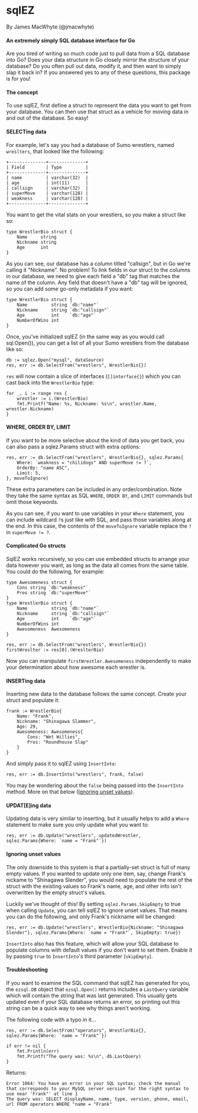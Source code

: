 # sqlEZ
By James MacWhyte (@jmacwhyte)
#### An extremely simply SQL database interface for Go
Are you tired of writing so much code just to pull data from a SQL database into Go? Does your data structure in Go closely mirror the structure of your database? Do you often pull out data, modify it, and then want to simply slap it back in? If you answered yes to any of these questions, this package is for you!

#### The concept
To use sqlEZ, first define a struct to represent the data you want to get from your database. You can then use that struct as a vehicle for moving data in and out of the database. So easy!

#### SELECTing data
For example, let's say you had a database of Sumo wrestlers, named `wreslters`, that looked like the following:
```
+--------------+--------------+
| Field        | Type         |
+--------------+--------------+
| name         | varchar(32)  |
| age          | int(11)      |
| callsign     | varchar(32)  |
| superMove    | varchar(128) |
| weakness     | varchar(128) |
+--------------+--------------+
```
You want to get the vital stats on your wrestlers, so you make a struct like so:
```
type WrestlerBio struct {
	Name     string
	Nickname string
	Age      int
}
```
As you can see, our database has a column titled "callsign", but in Go we're calling it "Nickname". No problem! To link fields in our struct to the columns in our database, we need to give each field a "db" tag that matches the name of the column. Any field that doesn't have a "db" tag will be ignored, so you can add some go-only metadata if you want:
```
type WrestlerBio struct {
	Name         string `db:"name"`
	Nickname     string `db:"callsign"`
	Age          int    `db:"age"`
	NumberOfWins int
}
```
Once, you've initialized sqlEZ (in the same way as you would call sql.Open()), you can get a list of all your Sumo wrestlers from the database like so:
```
db := sqlez.Open("mysql", dataSource)
res, err := db.SelectFrom("wrestlers", WrestlerBio{})
```
`res` will now contain a slice of interfaces (`[]interface{}`) which you can cast back into the `WrestlerBio` type:
```
for _, i := range res {
	wrestler := i.(WrestlerBio)
	fmt.Printf("Name: %s, Nickname: %s\n", wrestler.Name, wrestler.Nickname)
}
```

#### WHERE, ORDER BY, LIMIT
If you want to be more selective about the kind of data you get back, you can also pass a sqlez.Params struct with extra options:
```
res, err := db.SelectFrom("wrestlers", WrestlerBio{}, sqlez.Params{
	Where: `weakness = "chilidogs" AND superMove != ?`,
	OrderBy: "name ASC",
	Limit: 5,
}, moveToIgnore)
```
These extra parameters can be included in any order/combination. Note they take the same syntax as SQL `WHERE`, `ORDER BY`, and `LIMIT` commands but omit those keywords.

As you can see, if you want to use variables in your `Where` statement, you can include wildcard `?`s just like with SQL, and pass those variables along at the end. In this case, the contents of the `moveToIgnore` variable replace the `?` in `superMove != ?`.

#### Complicated Go structs
SqlEZ works recursively, so you can use embedded structs to arrange your data however you want, as long as the data all comes from the same table. You could do the following, for example:
```
type Awesomeness struct {
	Cons string `db:"weakness"`
	Pros string `db:"superMove"`
}
type WrestlerBio struct {
	Name         string `db:"name"`
	Nickname     string `db:"callsign"`
	Age          int    `db:"age"`
	NumberOfWins int
	Awesomeness  Awesomeness
}

res, err := db.SelectFrom("wrestlers", WrestlerBio{})
firstWreslter := res[0].(WreslterBio)
```
Now you can manipulate `firstWrestler.Awesomeness` independently to make your determination about how awesome each wrestler is.

#### INSERTing data
Inserting new data to the database follows the same concept. Create your struct and populate it:
```
frank := WrestlerBio{
	Name: "Frank",
	Nickname: "Shinagawa Slammer",
	Age: 29,
	Awesomeness: Awesomeness{
		Cons: "Wet Willies",
		Pros: "Roundhouse Slap"
	}
}
```
And simply pass it to sqlEZ using `InsertInto`:
```
res, err := db.InsertInto("wrestlers", frank, false)
```
You may be wondering about the `false` being passed into the `InsertInto` method. More on that below ([Ignoring unset values](#ignoring-unset-values)).

#### UPDAT[E]ing data
Updating data is very similar to inserting, but it usually helps to add a `Where` statement to make sure you only update what you want to:
```
res, err := db.Update("wrestlers", updatedWrestler, sqlez.Params{Where: `name = "Frank"`})
```

#### Ignoring unset values
The only downside to this system is that a partially-set struct is full of many empty values. If you wanted to update only one item, say, change Frank's nickame to "Shinagawa Slender", you would need to populate the rest of the struct with the existing values so Frank's name, age, and other info isn't overwritten by the empty struct's values.

Luckily we've thought of this! By setting `sqlez.Params.SkipEmpty` to true when calling `Update`, you can tell sqlEZ to ignore unset values. That means you can do the following, and only Frank's nickname will be changed:
```
res, err := db.Update("wrestlers", WrestlerBio{Nickname: "Shinagawa Slender"}, sqlez.Params{Where: `name = "Frank"`, SkipEmpty: true})
```

`InsertInto` also has this feature, which will allow your SQL database to populate columns with default values if you don't want to set them. Enable it by passing `true` to `InsertInto`'s third parameter (`skipEmpty`).

#### Troubleshooting
If you want to examine the SQL command that sqlEZ has generated for you, the `ezsql.DB` object that `ezsql.Open()` returns includes a `LastQuery` variable which will contain the string that was last generated. This usually gets updated even if your SQL database returns an error, so printing out this string can be a quick way to see why things aren't working.

The following code with a typo in it...
```
res, err := db.SelectFrom("operators", WrestlerBio{}, sqlez.Params{Where: `name = "Frank"`})

if err != nil {
	fmt.Println(err)
	fmt.Printf("The query was: %s\n", db.LastQuery)
}

```

Returns:
```
Error 1064: You have an error in your SQL syntax; check the manual that corresponds to your MySQL server version for the right syntax to use near 'Frank"' at line 1
The query was: SELECT displayName, name, type, version, phone, email, url FROM operators WHERE "name = "Frank"
```